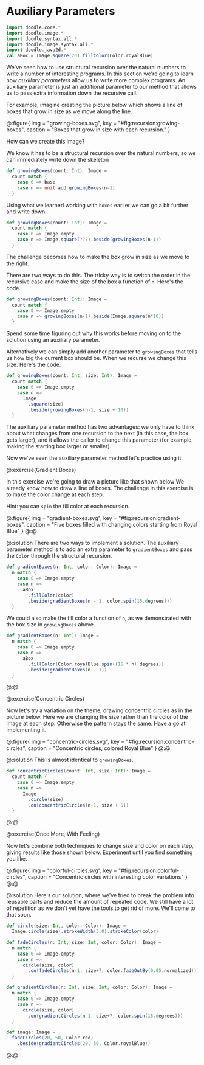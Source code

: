 # Auxiliary Parameters

```scala mdoc:invisible
import doodle.core.*
import doodle.image.*
import doodle.syntax.all.*
import doodle.image.syntax.all.*
import doodle.java2d.*
val aBox = Image.square(20).fillColor(Color.royalBlue)
```

We've seen how to use structural recursion over the natural numbers to write a number of interesting programs.
In this section we're going to learn how *auxillary parameters* allow us to write more complex programs.
An auxiliary parameter is just an additional parameter to our method that allows us to pass extra information down the recursive call.

For example, imagine creating the picture below which shows a line of boxes that grow in size as we move along the line.

@:figure{ img = "growing-boxes.svg", key = "#fig:recursion:growing-boxes", caption = "Boxes that grow in size with each recursion." }

How can we create this image?

We know it has to be a structural recursion over the natural numbers, so we can immediately write down the skeleton

```scala
def growingBoxes(count: Int): Image =
  count match {
    case 0 => base
    case n => unit add growingBoxes(n-1)
  }
```

Using what we learned working with `boxes` earlier we can go a bit further and write down

```scala
def growingBoxes(count: Int): Image =
  count match {
    case 0 => Image.empty
    case n => Image.square(???).beside(growingBoxes(n-1))
  }
```

The challenge becomes how to make the box grow in size as we move to the right.

There are two ways to do this.
The tricky way is to switch the order in the recursive case and make the size of the box a function of `n`.
Here's the code.

```scala mdoc:silent
def growingBoxes(count: Int): Image =
  count match {
    case 0 => Image.empty
    case n => growingBoxes(n-1).beside(Image.square(n*10))
  }
```

Spend some time figuring out why this works before moving on to the solution using an auxiliary parameter.

Alternatively we can simply add another parameter to `growingBoxes` that tells us how big the current box should be.
When we recurse we change this size.
Here's the code.

```scala mdoc:silent
def growingBoxes(count: Int, size: Int): Image =
  count match {
    case 0 => Image.empty
    case n => 
      Image
        .square(size)
        .beside(growingBoxes(n-1, size + 10))
  }
```

The auxiliary parameter method has two advantages: we only have to think about what changes from one recursion to the next (in this case, the box gets larger), and it allows the caller to change this parameter (for example, making the starting box larger or smaller).

Now we've seen the auxiliary parameter method let's practice using it.

@:exercise(Gradient Boxes)

In this exercise we're going to draw a picture like that shown below
We already know how to draw a line of boxes.
The challenge in this exercise is to make the color change at each step.

Hint: you can `spin` the fill color at each recursion.

@:figure{ img = "gradient-boxes.svg", key = "#fig:recursion:gradient-boxes", caption = "Five boxes filled with changing colors starting from Royal Blue" }
@:@

@:solution
There are two ways to implement a solution.
The auxiliary parameter method is to add an extra parameter to `gradientBoxes` and pass the `Color` through the structural recursion.

```scala mdoc:silent
def gradientBoxes(n: Int, color: Color): Image =
  n match {
    case 0 => Image.empty
    case n =>
      aBox
        .fillColor(color)
        .beside(gradientBoxes(n - 1, color.spin(15.degrees)))
  }
```

We could also make the fill color a function of `n`, as we demonstrated with the box size in `growingBoxes` above.

```scala mdoc:silent
def gradientBoxes(n: Int): Image =
  n match {
    case 0 => Image.empty
    case n =>
      aBox
        .fillColor(Color.royalBlue.spin((15 * n).degrees))
        .beside(gradientBoxes(n - 1))
  }
```
@:@


@:exercise(Concentric Circles)

Now let's try a variation on the theme, drawing concentric circles as in the picture below. Here we are changing the size rather than the color of the image at each step. Otherwise the pattern stays the same. Have a go at implementing it.

@:figure{ img = "concentric-circles.svg", key = "#fig:recursion:concentric-circles", caption = "Concentric circles, colored Royal Blue" }
@:@

@:solution
This is almost identical to `growingBoxes`.

```scala mdoc:silent
def concentricCircles(count: Int, size: Int): Image =
  count match {
    case 0 => Image.empty
    case n => 
      Image
        .circle(size)
        .on(concentricCircles(n-1, size + 5))
  }
```
@:@

@:exercise(Once More, With Feeling)

Now let's combine both techniques to change size and color on each step, giving results like those shown below.
Experiment until you find something you like.

@:figure{ img = "colorful-circles.svg", key = "#fig:recursion:colorful-circles", caption = "Concentric circles with interesting color variations" }
@:@

@:solution
Here's our solution, where we've tried to break the problem into reusable parts and reduce the amount of repeated code.
We still have a lot of repetition as we don't yet have the tools to get rid of more.
We'll come to that soon.

```scala mdoc:silent
def circle(size: Int, color: Color): Image =
  Image.circle(size).strokeWidth(3.0).strokeColor(color)

def fadeCircles(n: Int, size: Int, color: Color): Image =
  n match {
    case 0 => Image.empty
    case n => 
      circle(size, color)
        .on(fadeCircles(n-1, size+7, color.fadeOutBy(0.05.normalized)))
  }

def gradientCircles(n: Int, size: Int, color: Color): Image =
  n match {
    case 0 => Image.empty
    case n => 
      circle(size, color)
        .on(gradientCircles(n-1, size+7, color.spin(15.degrees)))
  }

def image: Image =
  fadeCircles(20, 50, Color.red)
    .beside(gradientCircles(20, 50, Color.royalBlue))
```
@:@

